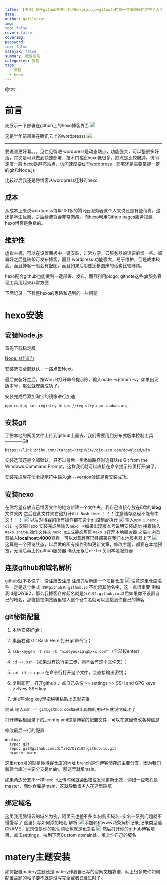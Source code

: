 ```yaml
---
title: 【浅谈】基于github托管，利用hexo+picgo+gitnote构筑一套带图床的完整个人博客生态
date: 
author: galileocat
img: 
top: false
cover: false
coverImg: 
password: 
toc: false
mathjax: false
summary: 教程随笔
categories: 教程
tags:
  - 教程
  - hexo
---
```

@[toc](目录)
# 前言
先展示一下部署在github上的hexo博客界面
![](https://cdn.jsdelivr.net/gh/QiYi92/ImageHost/img/202108072129639.jpg)

这是半年前部署在腾讯云上的wordpresss
![](https://cdn.jsdelivr.net/gh/QiYi92/ImageHost/img/202108072129263.jpg)

---

要说谁更好看。。。见仁见智吧
wordpress是动态站点，功能强大，可以整很多好活，其次是可以做到快速部署，技术门槛比hexo低很多，缺点是比较臃肿，访问速度一般
hexo是静态站点，访问速度要优于wordpress，部署还是需要掌握一定的git和Node.js

比较过后我还是将博客从wordpress迁移到hexo

## 成本
从成本上来说wordpress每年100多的腾讯云服务器就个人来说还是有些稍贵，这还是学生优惠，之后续费将会非常肉疼。
而hexo利用Github pages服务搭建hexo博客是免费的。

## 维护性
虚拟主机，可以在设置面板中一键安装，非常方便。云服务器的话要麻烦一些。部署好之后登陆即可发布博客，而且 wordpress 功能强大，易于维护，但是成本较高。而且博客一般会有配图，而且如果后期要迁移图床的话也比较麻烦。

hexo配合github也能做到一键部署、发布。而且利用picgo, gitnote这些git服务管理工具用起来非常方便



下面记录一下我整hexo的思路和遇到的一些问题

# hexo安装
## 安装Node.js
首先下载稳定版

[Node.js传送门](https://link.zhihu.com/?target=https%3A//nodejs.org/dist/v9.11.1/node-v9.11.1-x64.msi)

安装选项全部默认，一路点击Next。

最后安装好之后，按Win+R打开命令提示符，输入node -v和npm -v，如果出现版本号，那么就安装成功了。

安装完成后添加淘宝的镜像进行加速
```
npm config set registry https://registry.npm.taobao.org
```

## 安装git
了把本地的网页文件上传到github上面去，我们需要用到分布式版本控制工具————Git
```
https://link.zhihu.com/?target=https%3A//git-scm.com/download/win
```
安装选项还是全部默认，只不过最后一步添加路径时选择Use Git from the Windows Command Prompt，这样我们就可以直接在命令提示符里打开git了。

安装完成后在命令提示符中输入git --version验证是否安装成功。

## 安装hexo

在你希望存放自己博客文件的地方新建一个文件夹，我自己直接存放在E盘的**blog**文件夹内
之后在此文件夹右键打开`Git Bash Here`
！！！注意储存路径不能有中文！！！
![](https://cdn.jsdelivr.net/gh/QiYi92/ImageHost/img/202108081612202.png)
以后对博客的所有操作都在这个git控制台执行
![](https://cdn.jsdelivr.net/gh/QiYi92/ImageHost/img/202108081613162.png)
输入`npm i hexo-cli -g`安装Hexo
安装完成后输入`hexo -v`如果出现版本号说明安装成功
接着输入`hexo init`初始化文件夹
`hexo g`生成静态网页
`hexo s`打开本地服务器
之后在浏览器输入**localhost:4000**查看，可以发现博客已经部署在我们本地服务器上了
![](https://cdn.jsdelivr.net/gh/QiYi92/ImageHost/img/202108081715997.png)
这算是一个预览状态，以后做的所有操作例如更新文章，修改主题，都要在本地预览，无误后再上传github服务器
确认无误后`ctrl+c`关闭本地服务器


## 连接github和域名解析
github就不多说了，没注册去注册
注册完后新建一个项目仓库
![](https://cdn.jsdelivr.net/gh/QiYi92/ImageHost/img/202108081724541.png)
注意这里仓库名称一定是这个格式
`你的github名.github,io`
不能起其他名字，这一点很重要
例如我id是QiYi92，那么我博客仓库起名就是`QiYi92.github.io`
以后如果你不设置自己的域名，那直接在浏览器里输入这个仓库名就可以连接到你自己的博客

## git秘钥配置
1. 本地安装好git；

2. 桌面右键 Git Bash Here 打开git命令行；

3. `ssh-keygen -t rsa -C "nideyouxiang@xxx.com"`   （全部按enter）；

4. `cd ~/.ssh`   （如果没有执行第三步，则不会有这个文件夹）；

5. `cat id_rsa.pub`     在命令行打开这个文件，会直接输出密钥；

6. 复制即可，打开github   ，点自己头像 >> settings >> SSH and GPG keys >>New SSH key 

7. title写blog key里把秘钥粘贴上去就完事

测试
输入`ssh -T git@github.com`如果出现你的用户名就说明成功了

打开博客根目录下的_config.yml这是博客的配置文件，可以在这里修改各种信息

修改最后一行的配置
```
deploy:
  type: git
  repo: git@github.com:QiYi92/QiYi92.github.io.git
  branch: main
```
这里repo填的就是你博客仓库的地址
branch是你博客储存的主要分支，因为我们新建仓库时主要分支是main，那这里就填main。

如果两边分支不一样`hexo d`上传时候就会出错或发现更新无效，例如一些教程是master，而你仓库是main，这就导致很多人在这里踩坑



## 绑定域名
这里我用腾讯云的域名为例，阿里云也差不多
如何购买域名+实名一系列问题就不慢慢写了
这里只写如何添加域名
解析
![](https://cdn.jsdelivr.net/gh/QiYi92/ImageHost/img/202108081739741.jpg)
添加@和www两条解析记录,记录类型选CNAME，记录值是你的默认网址也就是仓库名
![](https://cdn.jsdelivr.net/gh/QiYi92/ImageHost/img/202108081744039.png)
然后打开你的github博客项目，点击settings，拉到下面Custom domain处，填上你自己的域名

# matery主题安装
如何配置matery主题还是matery作者自己写的官网文档靠谱，网上很多教你如何配置主题的帖子要不就是没写完全或者已经过时了。



# 


